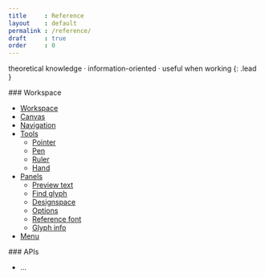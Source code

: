 ```yaml
---
title     : Reference
layout    : default
permalink : /reference/
draft     : true
order     : 0
---
```


theoretical knowledge · information-oriented · useful when working
{: .lead }

<div class='row'>
<div class='col' markdown='1'>
### Workspace

- [Workspace](workspace)
- [Canvas](canvas)
- [Navigation](navigation)
- [Tools](tools)
  - [Pointer](tools/pointer)
  - [Pen](tools/pen)
  - [Ruler](tools/ruler)
  - [Hand](tools/hand)
- [Panels](panels)
  - [Preview text](panels/preview-text)
  - [Find glyph](panels/glyph-info)
  - [Designspace](panels/designspace)
  - [Options](panels/options)
  - [Reference font](panels/reference-font)
  - [Glyph info](panels/glyph-info)
- [Menu](menu)

</div>
<div class='col' markdown='1'>
### APIs

- ...
</div>
</div>